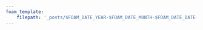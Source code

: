 ```yaml
---
foam_template:
    filepath: '_posts/$FOAM_DATE_YEAR-$FOAM_DATE_MONTH-$FOAM_DATE_DATE-$FOAM_TITLE.md'
---
```

